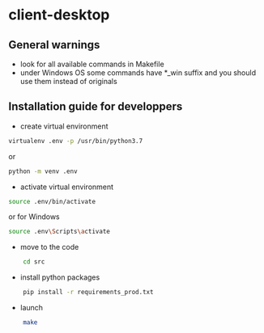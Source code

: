 
# client-desktop

## General warnings

* look for all available commands in Makefile
* under Windows OS some commands have *_win suffix and you should use them instead of originals

## Installation guide for developpers

* create virtual environment

```bash
virtualenv .env -p /usr/bin/python3.7
```

or

```bash
python -m venv .env
```

* activate virtual environment

```bash
source .env/bin/activate
```

or for Windows

```bash
source .env\Scripts\activate
```

* move to the code

```bash
    cd src
```

* install python packages

```bash
    pip install -r requirements_prod.txt
```

* launch

```bash
    make
```
